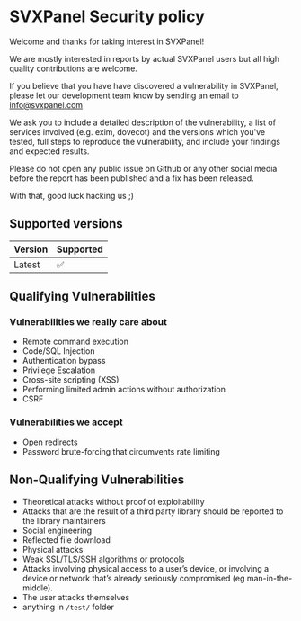 # SVXPanel Security policy

Welcome and thanks for taking interest in SVXPanel!

We are mostly interested in reports by actual SVXPanel users but all high quality contributions are welcome.

If you believe that you have have discovered a vulnerability in SVXPanel, please let our development team know by sending an email to <info@svxpanel.com>

We ask you to include a detailed description of the vulnerability, a list of services involved (e.g. exim, dovecot) and the versions which you've tested, full steps to reproduce the vulnerability, and include your findings and expected results.

Please do not open any public issue on Github or any other social media before the report has been published and a fix has been released.

With that, good luck hacking us ;)

## Supported versions

| Version | Supported          |
| ------- | ------------------ |
| Latest  | :white_check_mark: |

## Qualifying Vulnerabilities

### Vulnerabilities we really care about

- Remote command execution
- Code/SQL Injection
- Authentication bypass
- Privilege Escalation
- Cross-site scripting (XSS)
- Performing limited admin actions without authorization
- CSRF

### Vulnerabilities we accept

- Open redirects
- Password brute-forcing that circumvents rate limiting

## Non-Qualifying Vulnerabilities

- Theoretical attacks without proof of exploitability
- Attacks that are the result of a third party library should be reported to the library maintainers
- Social engineering
- Reflected file download
- Physical attacks
- Weak SSL/TLS/SSH algorithms or protocols
- Attacks involving physical access to a user’s device, or involving a device or network that’s already seriously compromised (eg man-in-the-middle).
- The user attacks themselves
- anything in `/test/` folder
